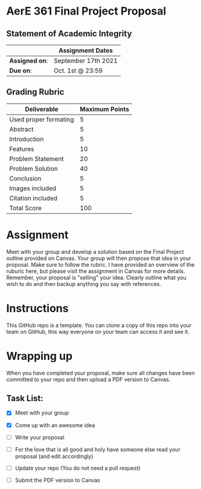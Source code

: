 # AerE 361 Final Project Proposal

## Statement of Academic Integrity


| | Assignment Dates |
| --- | --- |
|**Assigned on**: | September 17th 2021 |
|**Due on**: | Oct. 1st @ 23:59 |


## Grading Rubric

|Deliverable | Maximum Points |
|---|---|
| Used proper formating | 5 |
| Abstract | 5 |
| Introduction | 5 |
| Features | 10 |
| Problem Statement | 20 |
| Problem Solution | 40 |
| Conclusion | 5 |
| Images included | 5 |
| Citation included | 5 |
| Total Score | 100 |


# Assignment

Meet with your group and develop a solution based on the Final Project outline provided on Canvas. Your group will then propose that idea in your proposal. Make sure to follow the rubric. I have provided an overview of the ruburic here, but please visit the assignment in Canvas for more details. Remember, your proposal is "selling" your idea. Clearly outline what you wish to do and then backup anything you say with references.

# Instructions
This GitHub repo is a template. You can clone a copy of this repo into your team on GitHub, this way everyone on your team can access it and see it.

# Wrapping up
When you have completed your proposal, make sure all changes have been committed to your repo and then upload a PDF version to Canvas.

## Task List:
- [x] Meet with your group
- [x] Come up with an awesome idea
- [ ] Write your proposal
- [ ] For the love that is all good and holy have someone else read your proposal (and edit accordingly)
- [ ] Update your repo (You do not need a pull request)
- [ ] Submit the PDF version to Canvas

